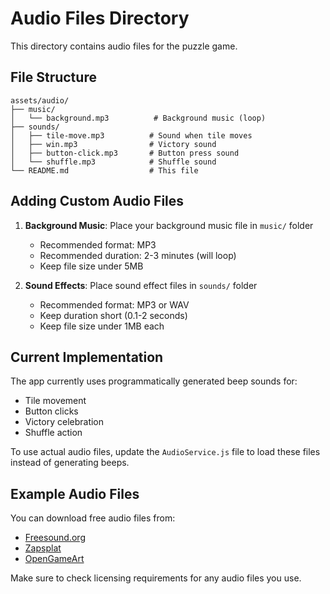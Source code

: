 # Audio Files Directory

This directory contains audio files for the puzzle game.

## File Structure

```
assets/audio/
├── music/
│   └── background.mp3          # Background music (loop)
├── sounds/
│   ├── tile-move.mp3          # Sound when tile moves
│   ├── win.mp3                # Victory sound
│   ├── button-click.mp3       # Button press sound
│   └── shuffle.mp3            # Shuffle sound
└── README.md                  # This file
```

## Adding Custom Audio Files

1. **Background Music**: Place your background music file in `music/` folder
   - Recommended format: MP3
   - Recommended duration: 2-3 minutes (will loop)
   - Keep file size under 5MB

2. **Sound Effects**: Place sound effect files in `sounds/` folder
   - Recommended format: MP3 or WAV
   - Keep duration short (0.1-2 seconds)
   - Keep file size under 1MB each

## Current Implementation

The app currently uses programmatically generated beep sounds for:
- Tile movement
- Button clicks
- Victory celebration
- Shuffle action

To use actual audio files, update the `AudioService.js` file to load these files instead of generating beeps.

## Example Audio Files

You can download free audio files from:
- [Freesound.org](https://freesound.org/)
- [Zapsplat](https://www.zapsplat.com/)
- [OpenGameArt](https://opengameart.org/)

Make sure to check licensing requirements for any audio files you use.
